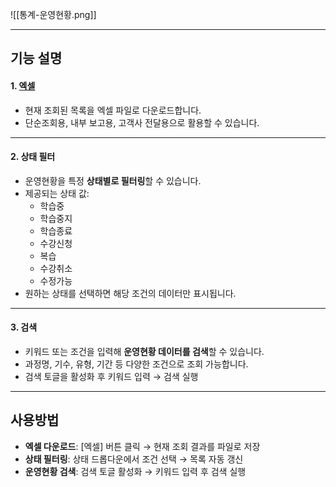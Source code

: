 
![[통계-운영현황.png]]

***

## 기능 설명  

#### 1. [엑셀](엑셀.md)
- 현재 조회된 목록을 엑셀 파일로 다운로드합니다.  
- 단순조회용, 내부 보고용, 고객사 전달용으로 활용할 수 있습니다.  
***

#### 2. 상태 필터  
- 운영현황을 특정 **상태별로 필터링**할 수 있습니다.  
- 제공되는 상태 값:  
  - 학습중  
  - 학습중지  
  - 학습종료  
  - 수강신청  
  - 복습  
  - 수강취소  
  - 수정가능  
- 원하는 상태를 선택하면 해당 조건의 데이터만 표시됩니다.  

***

#### 3. 검색  
- 키워드 또는 조건을 입력해 **운영현황 데이터를 검색**할 수 있습니다.  
- 과정명, 기수, 유형, 기간 등 다양한 조건으로 조회 가능합니다.  
- 검색 토글을 활성화 후 키워드 입력 → 검색 실행  

***

## 사용방법  
- **엑셀 다운로드**: [엑셀] 버튼 클릭 → 현재 조회 결과를 파일로 저장  
- **상태 필터링**: 상태 드롭다운에서 조건 선택 → 목록 자동 갱신  
- **운영현황 검색**: 검색 토글 활성화 → 키워드 입력 후 검색 실행  
